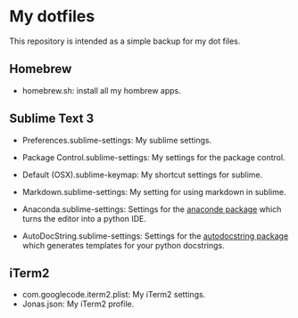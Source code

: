 # My dotfiles

This repository is intended as a simple backup for my dot files.

## Homebrew
* homebrew.sh: install all my hombrew apps.

## Sublime Text 3
* Preferences.sublime-settings: My sublime settings.
* Package Control.sublime-settings: My settings for the package control.
* Default (OSX).sublime-keymap: My shortcut settings for sublime.
* Markdown.sublime-settings: My setting for using markdown in sublime.


* Anaconda.sublime-settings: Settings for the [anaconde package](https://github.com/DamnWidget/anaconda) which turns the editor into a python IDE.
* AutoDocString.sublime-settings: Settings for the [autodocstring package](https://github.com/KristoforMaynard/SublimeAutoDocstring) which generates templates for your python docstrings.

## iTerm2
* com.googlecode.iterm2.plist: My iTerm2 settings.
* Jonas.json: My iTerm2 profile.
